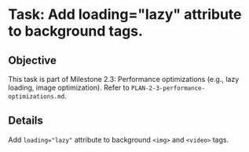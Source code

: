 # Task: Add loading="lazy" attribute to background tags.

## Objective
This task is part of Milestone 2.3: Performance optimizations (e.g., lazy loading, image optimization). Refer to `PLAN-2-3-performance-optimizations.md`.

## Details
Add `loading="lazy"` attribute to background `<img>` and `<video>` tags.

